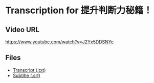 # Transcription for 提升判断力秘籍！
## Video URL
https://www.youtube.com/watch?v=J2Yx5DDSNYc
 
## Files
- [Transcript (.txt)](./transcript.txt)
- [Subtitle (.srt)](./transcript.srt)
